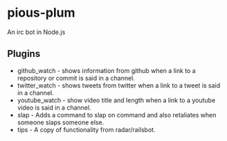 pious-plum
==========

An irc bot in Node.js


Plugins
-------

* github_watch - shows information from github when a link to a repository or commit is said in a channel. 
* twitter_watch - shows tweets from twitter when a link to a tweet is said in a channel. 
* youtube_watch - show video title and length when a link to a youtube video is said in a channel.
* slap - Adds a command to slap on command and also retaliates when someone slaps someone else. 
* tips - A copy of functionality from radar/railsbot. 